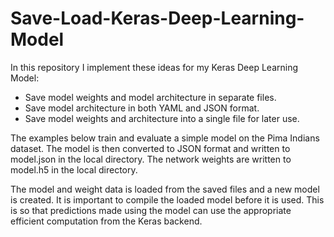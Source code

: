 # Save-Load-Keras-Deep-Learning-Model
In this repository I implement these ideas for my Keras Deep Learning Model:
- Save model weights and model architecture in separate files.
- Save model architecture in both YAML and JSON format.
- Save model weights and architecture into a single file for later use.

The examples below train and evaluate a simple model on the Pima Indians dataset. The model is then converted to JSON format and written to model.json in the local directory. The network weights are written to model.h5 in the local directory.

The model and weight data is loaded from the saved files and a new model is created. It is important to compile the loaded model before it is used. This is so that predictions made using the model can use the appropriate efficient computation from the Keras backend.
